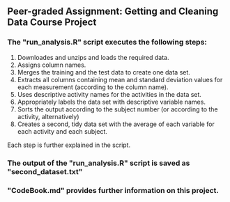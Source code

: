 ## Peer-graded Assignment: Getting and Cleaning Data Course Project


### The "run_analysis.R" script executes the following steps:

1. Downloades and unzips and loads the required data.
2. Assigns column names.
3. Merges the training and the test data to create one data set.
4. Extracts all columns containing mean and standard deviation values for each    measurement (according to the column name).
5. Uses descriptive activity names for the activities in the data set.
6. Appropriately labels the data set with descriptive variable names.
7. Sorts the output according to the subject number (or according to the 
activity, alternatively)
8. Creates a second, tidy data set with the average of each variable for each activity and each subject. 

Each step is further explained in the script.


### The output of the "run_analysis.R" script is saved as "second_dataset.txt"


### "CodeBook.md" provides further information on this project.